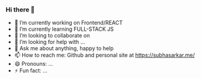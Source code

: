 ### Hi there 👋
- 🔭 I’m currently working on Frontend/REACT
- 🌱 I’m currently learning FULL-STACK JS
- 👯 I’m looking to collaborate on 
- 🤔 I’m looking for help with ...
- 💬 Ask me about anything, happy to help
- 📫 How to reach me: Github and personal site at https://subhasarkar.me/
- 😄 Pronouns: ...
- ⚡ Fun fact: ...

<!--
**subha1206/subha1206** is a ✨ _special_ ✨ repository because its `README.md` (this file) appears on your GitHub profile.

Here are some ideas to get you started:

- 🔭 I’m currently working on ...
- 🌱 I’m currently learning ...
- 👯 I’m looking to collaborate on ...
- 🤔 I’m looking for help with ...
- 💬 Ask me about ...
- 📫 How to reach me: ...
- 😄 Pronouns: ...
- ⚡ Fun fact: ...
-->

